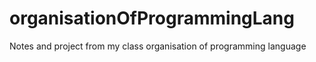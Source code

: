 # organisationOfProgrammingLang
Notes and project from my class organisation of programming language
